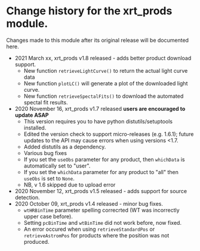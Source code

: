 # Change history for the xrt_prods module.

Changes made to this module after its original release will be documented here.

* 2021 March xx, xrt_prods v1.8 released - adds better product download support.
   * New function `retrieveLightCurve()` to return the actual light curve data
   * New function `plotLC()` will generate a plot of the downloaded light curve.
   * New function `retrieveSpectalFits()` to download the automated spectal fit results.
* 2020 November 16, xrt_prods v1.7 released **users are encouraged to update ASAP**
   * This version requires you to have python distutils/setuptools installed.
   * Edited the version check to support micro-releases (e.g. 1.6.1); future updates to the API
     may cause errors when using versions <1.7.
   * Added distutils as a dependency.
   * Various bug fixes
   * If you set the `useObs` parameter for any product, then `whichData` is automatically set to "user".
   * If you set the `whichData` parameter for any product to "all" then `useObs` is set to `None`.
   * NB, v 1.6 skipped due to upload error
* 2020 November 12, xrt_prods v1.5 released - adds support for source detection.
* 2020 October 09, xrt_prods v1.4 released  - minor bug fixes.
   * `wtHRBinTime` parameter spelling correcrted (WT was incorrectly upper case before).
   * Setting `pcBinTime` and `wtBinTime` did not work before, now fixed.
   * An error occured when using `retrieveStandardPos` or `retrieveAstromPos` for products where the position was not produced.

